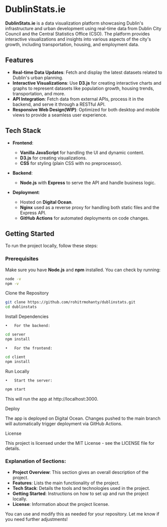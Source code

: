 # DublinStats.ie

**DublinStats.ie** is a data visualization platform showcasing Dublin's infrastructure and urban development using real-time data from Dublin City Council and the Central Statistics Office (CSO). The platform provides interactive visualizations and insights into various aspects of the city's growth, including transportation, housing, and employment data.

## Features

- **Real-time Data Updates**: Fetch and display the latest datasets related to Dublin's urban planning.
- **Interactive Visualizations**: Use **D3.js** for creating interactive charts and graphs to represent datasets like population growth, housing trends, transportation, and more.
- **API Integration**: Fetch data from external APIs, process it in the backend, and serve it through a RESTful API.
- **Responsive Web Design(WIP)**: Optimized for both desktop and mobile views to provide a seamless user experience.

## Tech Stack

- **Frontend**:
  - **Vanilla JavaScript** for handling the UI and dynamic content.
  - **D3.js** for creating visualizations.
  - **CSS** for styling (plain CSS with no preprocessor).
  
- **Backend**:
  - **Node.js** with **Express** to serve the API and handle business logic.
  
- **Deployment**:
  - Hosted on **Digital Ocean**.
  - **Nginx** used as a reverse proxy for handling both static files and the Express API.
  - **GitHub Actions** for automated deployments on code changes.

## Getting Started

To run the project locally, follow these steps:

### Prerequisites

Make sure you have **Node.js** and **npm** installed. You can check by running:

```bash
node -v
npm -v
```

Clone the Repository

```bash
git clone https://github.com/rohitrmohanty/dublinstats.git
cd dublinstats
```

Install Dependencies

	•	For the backend:
 
```bash
cd server
npm install
```
	•	For the frontend:
 
```bash
cd client
npm install
```

Run Locally

	•	Start the server:
 
```bash
npm start
```

This will run the app at http://localhost:3000.

Deploy

The app is deployed on Digital Ocean. Changes pushed to the main branch will automatically trigger deployment via GitHub Actions.

License

This project is licensed under the MIT License - see the LICENSE file for details.

### Explanation of Sections:

- **Project Overview**: This section gives an overall description of the project.
- **Features**: Lists the main functionality of the project.
- **Tech Stack**: Details the tools and technologies used in the project.
- **Getting Started**: Instructions on how to set up and run the project locally.
- **License**: Information about the project license.

You can use and modify this as needed for your repository. Let me know if you need further adjustments!
